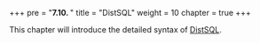 +++
pre = "<b>7.10. </b>"
title = "DistSQL"
weight = 10
chapter = true
+++

This chapter will introduce the detailed syntax of [DistSQL](/en/concepts/distsql/).
